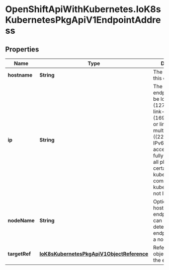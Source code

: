 # OpenShiftApiWithKubernetes.IoK8sKubernetesPkgApiV1EndpointAddress

## Properties
Name | Type | Description | Notes
------------ | ------------- | ------------- | -------------
**hostname** | **String** | The Hostname of this endpoint | [optional] 
**ip** | **String** | The IP of this endpoint. May not be loopback (127.0.0.0/8), link-local (169.254.0.0/16), or link-local multicast ((224.0.0.0/24). IPv6 is also accepted but not fully supported on all platforms. Also, certain kubernetes components, like kube-proxy, are not IPv6 ready. | 
**nodeName** | **String** | Optional: Node hosting this endpoint. This can be used to determine endpoints local to a node. | [optional] 
**targetRef** | [**IoK8sKubernetesPkgApiV1ObjectReference**](IoK8sKubernetesPkgApiV1ObjectReference.md) | Reference to object providing the endpoint. | [optional] 


